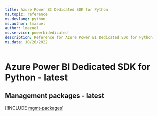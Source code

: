 ```yaml
---
title: Azure Power BI Dedicated SDK for Python
ms.topic: reference
ms.devlang: python
ms.author: lmazuel
author: lmazuel
ms.service: powerbidedicated
description: Reference for Azure Power BI Dedicated SDK for Python
ms.data: 10/26/2022
---
```

# Azure Power BI Dedicated SDK for Python - latest

## Management packages - latest
[!INCLUDE [mgmt-packages](power-bi-dedicated-mgmt-index.md)]